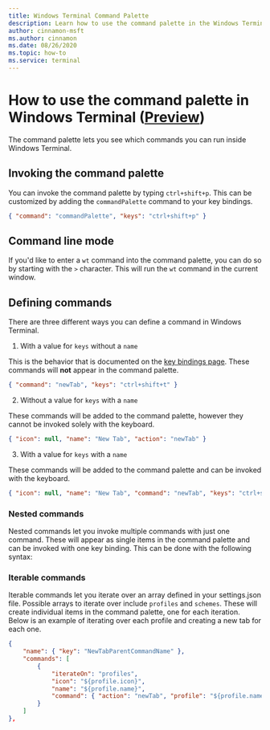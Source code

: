 ```yaml
---
title: Windows Terminal Command Palette
description: Learn how to use the command palette in the Windows Terminal.
author: cinnamon-msft
ms.author: cinnamon
ms.date: 08/26/2020
ms.topic: how-to 
ms.service: terminal
---
```


# How to use the command palette in Windows Terminal ([Preview](https://aka.ms/terminal-preview/))

The command palette lets you see which commands you can run inside Windows Terminal.

## Invoking the command palette

You can invoke the command palette by typing `ctrl+shift+p`. This can be customized by adding the `commandPalette` command to your key bindings.

```json
{ "command": "commandPalette", "keys": "ctrl+shift+p" }
```

## Command line mode

If you'd like to enter a `wt` command into the command palette, you can do so by starting with the `>` character. This will run the `wt` command in the current window.

## Defining commands

There are three different ways you can define a command in Windows Terminal.

1. With a value for `keys` without a `name`

This is the behavior that is documented on the [key bindings page](./customize-settings/key-bindings.md). These commands will **not** appear in the command palette.

```json
{ "command": "newTab", "keys": "ctrl+shift+t" }
```

2. Without a value for `keys` with a `name`

These commands will be added to the command palette, however they cannot be invoked solely with the keyboard.

```json
{ "icon": null, "name": "New Tab", "action": "newTab" }
```

3. With a value for `keys` with a `name`

These commands will be added to the command palette and can be invoked with the keyboard.

```json
{ "icon": null, "name": "New Tab", "command": "newTab", "keys": "ctrl+shift+t" }
```

### Nested commands

Nested commands let you invoke multiple commands with just one command. These will appear as single items in the command palette and can be invoked with one key binding. This can be done with the following syntax:

### Iterable commands

Iterable commands let you iterate over an array defined in your settings.json file. Possible arrays to iterate over include `profiles` and `schemes`. These will create individual items in the command palette, one for each iteration. Below is an example of iterating over each profile and creating a new tab for each one.

```json
{
    "name": { "key": "NewTabParentCommandName" },
    "commands": [
        {
            "iterateOn": "profiles",
            "icon": "${profile.icon}",
            "name": "${profile.name}",
            "command": { "action": "newTab", "profile": "${profile.name}" }
        }
    ]
},
```
